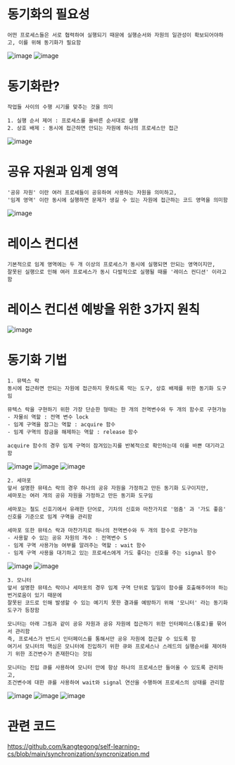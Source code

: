 # 동기화의 필요성
    어떤 프로세스들은 서로 협력하여 실행되기 때문에 실행순서와 자원의 일관성이 확보되어야하고, 이를 위해 동기화가 필요함

![image](https://github.com/user-attachments/assets/a32744f9-8246-4814-9eb5-e9b5789241a6)
![image](https://github.com/user-attachments/assets/29412b44-8364-461b-8b4f-8190b03845e2)

# 동기화란?
    작업들 사이의 수행 시기를 맞추는 것을 의미

    1. 실행 순서 제어 : 프로세스를 올바른 순서대로 실행
    2. 상호 배제 : 동시에 접근하면 안되는 자원에 하나의 프로세스만 접근

![image](https://github.com/user-attachments/assets/14b7164f-2383-47c6-963d-34ce314a319b)

# 공유 자원과 임계 영역
    '공유 자원' 이란 여러 프로세들이 공유하여 사용하는 자원을 의미하고,
    '임계 영역' 이란 동시에 실행하면 문제가 생길 수 있는 자원에 접근하는 코드 영역을 의미함

![image](https://github.com/user-attachments/assets/f1d8070c-9926-4e21-9a86-369fddc89407)

# 레이스 컨디션
    기본적으로 임계 영역에는 두 개 이상의 프로세스가 동시에 실행되면 안되는 영역이지만,  
    잘못된 실행으로 인해 여러 프로세스가 동시 다발적으로 실행될 때를 '레이스 컨디션' 이라고 함

# 레이스 컨디션 예방을 위한 3가지 원칙     
![image](https://github.com/user-attachments/assets/c3f5bb0c-5a5f-4acd-9d4c-986ce4137069)

# 동기화 기법
    1. 뮤텍스 락
    동시에 접근하면 안되는 자원에 접근하지 못하도록 막는 도구, 상호 배제를 위한 동기화 도구임

    뮤텍스 락을 구현하기 위한 가장 단순한 형태는 한 개의 전역변수와 두 개의 함수로 구현가능
    - 자물쇠 역할 : 전역 변수 lock
    - 임계 구역을 잠그는 역할 : acquire 함수
    - 임계 구역의 잠금을 해제하는 역할 : release 함수 

    acquire 함수의 경우 임계 구역이 잠겨있는지를 반복적으로 확인하는데 이를 바쁜 대기라고 함 

![image](https://github.com/user-attachments/assets/54b1328c-6477-459b-bb72-a2c322f7026c)
![image](https://github.com/user-attachments/assets/1ea5f0a2-e72d-48ae-b3bf-65e7b55ef6bd)
![image](https://github.com/user-attachments/assets/fac1adfa-0fcd-4c2a-a764-a1072ee41128)

    2. 세마포    
    앞서 설명한 뮤테스 락의 경우 하나의 공유 자원을 가정하고 만든 동기화 도구이지만,
    세마포는 여러 개의 공유 자원을 가정하고 만든 동기화 도구임

    세마포는 철도 신호기에서 유래한 단어로, 기차의 신호와 마찬가지로 '멈춤' 과 '가도 좋음' 신호를 기준으로 임계 구역을 관리함

    세마포 또한 뮤테스 락과 마찬가지로 하나의 전역변수와 두 개의 함수로 구현가능
    - 사용할 수 있는 공유 자원의 개수 : 전역변수 S
    - 임계 구역 사용가능 여부를 알려주는 역할 : wait 함수
    - 임계 구역 사용을 대기하고 있는 프로세스에게 가도 좋다는 신호를 주는 signal 함수

![image](https://github.com/user-attachments/assets/046ce1ef-5d80-4dce-8333-7a458e746c24)
![image](https://github.com/user-attachments/assets/5f8abcb2-1902-4db9-b309-ba07b898d56d)

    3. 모니터
    앞서 설명한 뮤테스 락이나 세마포의 경우 임계 구역 단위로 일일이 함수를 호출해주어야 하는 번거로움이 있기 때문에
    잘못된 코드로 인해 발생할 수 있는 예기치 못한 결과를 예방하기 위해 '모니터' 라는 동기화 도구가 등장함

    모니터는 아래 그림과 같이 공유 자원과 공유 자원에 접근하기 위한 인터페이스(통로)를 묶어서 관리함
    즉, 프로세스가 반드시 인터페이스를 통해서만 공유 자원에 접근할 수 있도록 함
    여기서 모니터의 핵심은 모니터에 진입하기 위한 큐와 프로세스나 스레드의 실행순서를 제어하기 위한 조건변수가 존재한다는 것임
    
    모니터는 진입 큐를 사용하여 모니터 안에 항상 하나의 프로세스만 들어올 수 있도록 관리하고,
    조건변수에 대한 큐를 사용하여 wait와 signal 연산을 수행하여 프로세스의 상태를 관리함

![image](https://github.com/user-attachments/assets/8789b703-5c4f-4360-8cf2-451485b3f6ef)
![image](https://github.com/user-attachments/assets/e43c07b6-44d9-4bcf-a3cd-0ff3a5aebf96)
![image](https://github.com/user-attachments/assets/e0b3bb28-5fa3-4293-9830-eda13e2650db)


# 관련 코드
https://github.com/kangtegong/self-learning-cs/blob/main/synchronization/syncronization.md
